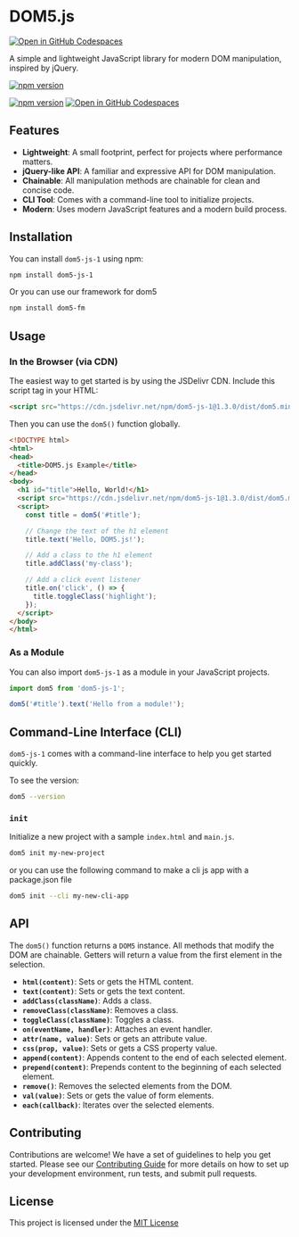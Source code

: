 # DOM5.js

[![Open in GitHub Codespaces](https://github.com/codespaces/button)](https://github.com/codespaces/new/gtref/DOM5)

A simple and lightweight JavaScript library for modern DOM manipulation, inspired by jQuery.


[![npm version](https://badge.fury.io/js/dom5-js-1.svg)](https://badge.fury.io/js/dom5-js-1)

[![npm version](https://badge.fury.io/js/dom5-js-1.svg)](https://badge.fury.io/js/dom5-js-1)  [![Open in GitHub Codespaces](https://github.com/codespaces/badge.svg)](https://codespaces.new/gtref/DOM5)



## Features

-   **Lightweight**: A small footprint, perfect for projects where performance matters.
-   **jQuery-like API**: A familiar and expressive API for DOM manipulation.
-   **Chainable**: All manipulation methods are chainable for clean and concise code.
-   **CLI Tool**: Comes with a command-line tool to initialize projects.
-   **Modern**: Uses modern JavaScript features and a modern build process.

## Installation

You can install `dom5-js-1` using npm:

```bash
npm install dom5-js-1
```
Or you can use our framework for dom5
```bash
npm install dom5-fm
```

## Usage

### In the Browser (via CDN)

The easiest way to get started is by using the JSDelivr CDN. Include this script tag in your HTML:

```html
<script src="https://cdn.jsdelivr.net/npm/dom5-js-1@1.3.0/dist/dom5.min.js"></script>
```

Then you can use the `dom5()` function globally.

```html
<!DOCTYPE html>
<html>
<head>
  <title>DOM5.js Example</title>
</head>
<body>
  <h1 id="title">Hello, World!</h1>
  <script src="https://cdn.jsdelivr.net/npm/dom5-js-1@1.3.0/dist/dom5.min.js"></script>
  <script>
    const title = dom5('#title');

    // Change the text of the h1 element
    title.text('Hello, DOM5.js!');

    // Add a class to the h1 element
    title.addClass('my-class');

    // Add a click event listener
    title.on('click', () => {
      title.toggleClass('highlight');
    });
  </script>
</body>
</html>
```

### As a Module

You can also import `dom5-js-1` as a module in your JavaScript projects.

```javascript
import dom5 from 'dom5-js-1';

dom5('#title').text('Hello from a module!');
```

## Command-Line Interface (CLI)

`dom5-js-1` comes with a command-line interface to help you get started quickly.

To see the version:
```bash
dom5 --version
```

### `init`

Initialize a new project with a sample `index.html` and `main.js`.

```bash
dom5 init my-new-project
```
or you can use the following command to make a cli js app with a package.json file

```bash
dom5 init --cli my-new-cli-app
```


## API

The `dom5()` function returns a `DOM5` instance. All methods that modify the DOM are chainable. Getters will return a value from the first element in the selection.

-   **`html(content)`**: Sets or gets the HTML content.
-   **`text(content)`**: Sets or gets the text content.
-   **`addClass(className)`**: Adds a class.
-   **`removeClass(className)`**: Removes a class.
-   **`toggleClass(className)`**: Toggles a class.
-   **`on(eventName, handler)`**: Attaches an event handler.
-   **`attr(name, value)`**: Sets or gets an attribute value.
-   **`css(prop, value)`**: Sets or gets a CSS property value.
-   **`append(content)`**: Appends content to the end of each selected element.
-   **`prepend(content)`**: Prepends content to the beginning of each selected element.
-   **`remove()`**: Removes the selected elements from the DOM.
-   **`val(value)`**: Sets or gets the value of form elements.
-   **`each(callback)`**: Iterates over the selected elements.

## Contributing

Contributions are welcome! We have a set of guidelines to help you get started. Please see our [Contributing Guide](CONTRIBUTING.md) for more details on how to set up your development environment, run tests, and submit pull requests.

## License

This project is licensed under the [MIT License](LICENSE)
